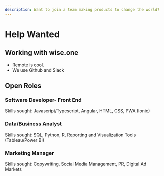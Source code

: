 ```yaml
---
description: Want to join a team making products to change the world?
---
```


# Help Wanted

## Working with wise.one

* Remote is cool.
* We use Github and Slack

## Open Roles

### Software Developer- Front End

Skills sought: Javascript/Typescript, Angular, HTML, CSS, PWA \(Ionic\)

### Data/Business Analyst

Skills sought: SQL, Python, R, Reporting and Visualization Tools \(Tableau/Power BI\)

### Marketing Manager

Skills sought: Copywriting, Social Media Management, PR, Digital Ad Markets



